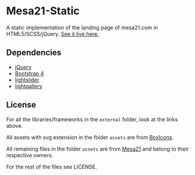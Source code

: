 # Mesa21-Static

A static implementation of the landing page of mesa21.com in HTML5/SCSS/jQuery. [See it live here.](https://gikoskos.github.io/Mesa21-Static/)


## Dependencies

* [jQuery](http://jquery.com/)
* [Bootstrap 4](https://getbootstrap.com/)
* [lightslider](http://sachinchoolur.github.io/lightslider/)
* [lightgallery](http://sachinchoolur.github.io/lightGallery/)

## License

For all the libraries/frameworks in the `external` folder, look at the links above.

All assets with svg extension in the folder `assets` are from [BoxIcons](https://boxicons.com).

All remaining files in the folder `assets` are from [Mesa21](http://mesa21.com/) and belong to their respective owners.

For the rest of the files see LICENSE.